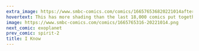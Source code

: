 ```yaml
---
extra_image: https://www.smbc-comics.com/comics/166576536820221014after.png
hovertext: This has more shading than the last 18,000 comics put together.
image: https://www.smbc-comics.com/comics/1665765316-20221014.png
next_comic: exoplanet
prev_comic: spirit-2
title: I Know
---
```


